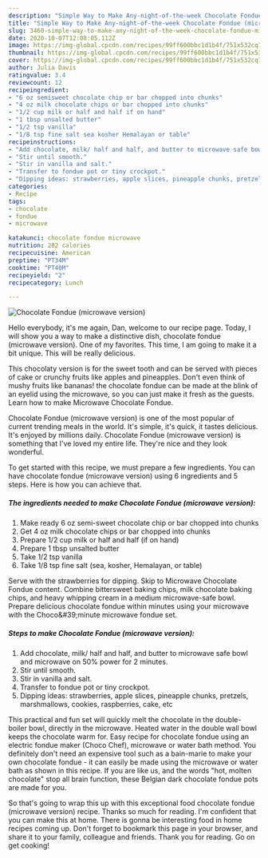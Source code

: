 ```yaml
---
description: "Simple Way to Make Any-night-of-the-week Chocolate Fondue (microwave version)"
title: "Simple Way to Make Any-night-of-the-week Chocolate Fondue (microwave version)"
slug: 3460-simple-way-to-make-any-night-of-the-week-chocolate-fondue-microwave-version
date: 2020-10-07T12:08:05.112Z
image: https://img-global.cpcdn.com/recipes/99ff600bbc1d1b4f/751x532cq70/chocolate-fondue-microwave-version-recipe-main-photo.jpg
thumbnail: https://img-global.cpcdn.com/recipes/99ff600bbc1d1b4f/751x532cq70/chocolate-fondue-microwave-version-recipe-main-photo.jpg
cover: https://img-global.cpcdn.com/recipes/99ff600bbc1d1b4f/751x532cq70/chocolate-fondue-microwave-version-recipe-main-photo.jpg
author: Julia Davis
ratingvalue: 3.4
reviewcount: 12
recipeingredient:
- "6 oz semisweet chocolate chip or bar chopped into chunks"
- "4 oz milk chocolate chips or bar chopped into chunks"
- "1/2 cup milk or half and half if on hand"
- "1 tbsp unsalted butter"
- "1/2 tsp vanilla"
- "1/8 tsp fine salt sea kosher Hemalayan or table"
recipeinstructions:
- "Add chocolate, milk/ half and half, and butter to microwave safe bowl and microwave on 50% power for 2 minutes."
- "Stir until smooth."
- "Stir in vanilla and salt."
- "Transfer to fondue pot or tiny crockpot."
- "Dipping ideas: strawberries, apple slices, pineapple chunks, pretzels, marshmallows, cookies, raspberries, cake, etc"
categories:
- Recipe
tags:
- chocolate
- fondue
- microwave

katakunci: chocolate fondue microwave 
nutrition: 282 calories
recipecuisine: American
preptime: "PT34M"
cooktime: "PT40M"
recipeyield: "2"
recipecategory: Lunch

---
```



![Chocolate Fondue (microwave version)](https://img-global.cpcdn.com/recipes/99ff600bbc1d1b4f/751x532cq70/chocolate-fondue-microwave-version-recipe-main-photo.jpg)

Hello everybody, it's me again, Dan, welcome to our recipe page. Today, I will show you a way to make a distinctive dish, chocolate fondue (microwave version). One of my favorites. This time, I am going to make it a bit unique. This will be really delicious.

This chocolaty version is for the sweet tooth and can be served with pieces of cake or crunchy fruits like apples and pineapples. Don&#39;t even think of mushy fruits like bananas! the chocolate fondue can be made at the blink of an eyelid using the microwave, so you can just make it fresh as the guests. Learn how to make Microwave Chocolate Fondue.

Chocolate Fondue (microwave version) is one of the most popular of current trending meals in the world. It's simple, it's quick, it tastes delicious. It's enjoyed by millions daily. Chocolate Fondue (microwave version) is something that I've loved my entire life. They're nice and they look wonderful.


To get started with this recipe, we must prepare a few ingredients. You can have chocolate fondue (microwave version) using 6 ingredients and 5 steps. Here is how you can achieve that.

<!--inarticleads1-->

##### The ingredients needed to make Chocolate Fondue (microwave version):

1. Make ready 6 oz semi-sweet chocolate chip or bar chopped into chunks
1. Get 4 oz milk chocolate chips or bar chopped into chunks
1. Prepare 1/2 cup milk or half and half (if on hand)
1. Prepare 1 tbsp unsalted butter
1. Take 1/2 tsp vanilla
1. Take 1/8 tsp fine salt (sea, kosher, Hemalayan, or table)


Serve with the strawberries for dipping. Skip to Microwave Chocolate Fondue content. Combine bittersweet baking chips, milk chocolate baking chips, and heavy whipping cream in a medium microwave-safe bowl. Prepare delicious chocolate fondue within minutes using your microwave with the Choco\&#39;minute microwave fondue set. 

<!--inarticleads2-->

##### Steps to make Chocolate Fondue (microwave version):

1. Add chocolate, milk/ half and half, and butter to microwave safe bowl and microwave on 50% power for 2 minutes.
1. Stir until smooth.
1. Stir in vanilla and salt.
1. Transfer to fondue pot or tiny crockpot.
1. Dipping ideas: strawberries, apple slices, pineapple chunks, pretzels, marshmallows, cookies, raspberries, cake, etc


This practical and fun set will quickly melt the chocolate in the double-boiler bowl, directly in the microwave. Heated water in the double wall bowl keeps the chocolate warm for. Easy recipe for chocolate fondue using an electric fondue maker (Choco Chef), microwave or water bath method. You definitely don&#39;t need an expensive tool such as a bain-marie to make your own chocolate fondue - it can easily be made using the microwave or water bath as shown in this recipe. If you are like us, and the words &#34;hot, molten chocolate&#34; stop all brain function, these Belgian dark chocolate fondue pots are made for you. 

So that's going to wrap this up with this exceptional food chocolate fondue (microwave version) recipe. Thanks so much for reading. I'm confident that you can make this at home. There is gonna be interesting food in home recipes coming up. Don't forget to bookmark this page in your browser, and share it to your family, colleague and friends. Thank you for reading. Go on get cooking!
